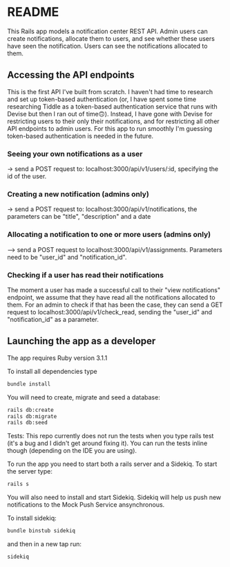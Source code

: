# README

This Rails app models a notification center REST API. Admin users can create notifications, allocate them to users, and see whether these users have seen the notification. Users can see the notifications allocated to them.

## Accessing the API endpoints

This is the first API I've built from scratch. I haven't had time to research and set up token-based authentication (or, I have spent some time researching Tiddle as a token-based authentication service that runs with Devise but then I ran out of time🙃). Instead, I have gone with Devise for restricting users to their only their notifications, and for restricting all other API endpoints to admin users. For this app to run smoothly I'm guessing token-based authentication is needed in the future. 

### Seeing your own notifications as a user

-> send a POST request to: localhost:3000/api/v1/users/:id, specifying the id of the user. 

### Creating a new notification (admins only)

-> send a POST request to: localhost:3000/api/v1/notifications, the parameters can be "title", "description" and a date

### Allocating a notification to one or more users (admins only)

--> send a POST request to localhost:3000/api/v1/assignments. Parameters need to be "user_id" and "notification_id". 

### Checking if a user has read their notifications
The moment a user has made a successful call to their "view notifications" endpoint, we assume that they have read all the notifications allocated to them. For an admin to check if that has been the case, they can send a GET request to localhost:3000/api/v1/check_read, sending the "user_id" and "notification_id" as a parameter.


## Launching the app as a developer


The app requires Ruby version 3.1.1

To install all dependencies type

```bash
bundle install 
```

You will need to create, migrate and seed a database:

```bash
rails db:create
rails db:migrate
rails db:seed
```

Tests: This repo currently does not run the tests when you type rails test (it's a bug and I didn't get around fixing it). You can run the tests inline though (depending on the IDE you are using). 

To run the app you need to start both a rails server and a Sidekiq. To start the server type: 

```bash
rails s
```

You will also need to install and start Sidekiq. Sidekiq will help us push new notifications to the Mock Push Service ansynchronous. 

To install sidekiq:

```bash
bundle binstub sidekiq
```

and then in a new tap run:

```bash
sidekiq
```



